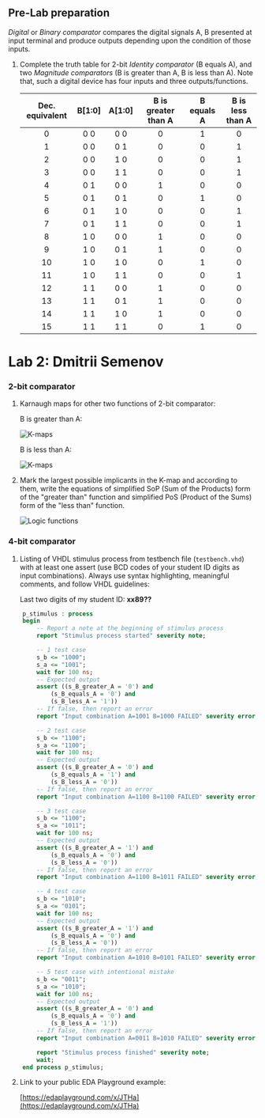 ## Pre-Lab preparation

*Digital* or *Binary comparator* compares the digital signals A, B presented at input terminal and produce outputs depending upon the condition of those inputs.

1. Complete the truth table for 2-bit *Identity comparator* (B equals A), and two *Magnitude comparators* (B is greater than A, B is less than A). Note that, such a digital device has four inputs and three outputs/functions.

   | **Dec. equivalent** | **B[1:0]** | **A[1:0]** | **B is greater than A** | **B equals A** | **B is less than A** |
   | :-: | :-: | :-: | :-: | :-: | :-: |
   |  0 | 0 0 | 0 0 | 0 | 1 | 0 |
   |  1 | 0 0 | 0 1 | 0 | 0 | 1 |
   |  2 | 0 0 | 1 0 | 0 | 0 | 1 |
   |  3 | 0 0 | 1 1 | 0 | 0 | 1 |
   |  4 | 0 1 | 0 0 | 1 | 0 | 0 |
   |  5 | 0 1 | 0 1 | 0 | 1 | 0 |
   |  6 | 0 1 | 1 0 | 0 | 0 | 1 |
   |  7 | 0 1 | 1 1 | 0 | 0 | 1 |
   |  8 | 1 0 | 0 0 | 1 | 0 | 0 |
   |  9 | 1 0 | 0 1 | 1 | 0 | 0 |
   | 10 | 1 0 | 1 0 | 0 | 1 | 0 |
   | 11 | 1 0 | 1 1 | 0 | 0 | 1 |
   | 12 | 1 1 | 0 0 | 1 | 0 | 0 |
   | 13 | 1 1 | 0 1 | 1 | 0 | 0 |
   | 14 | 1 1 | 1 0 | 1 | 0 | 0 |
   | 15 | 1 1 | 1 1 | 0 | 1 | 0 |

<a name="part1"></a>

# Lab 2: Dmitrii Semenov

### 2-bit comparator

1. Karnaugh maps for other two functions of 2-bit comparator:

   B is greater than A:

   ![K-maps](https://github.com/evvejiji/digital-electronics-1/blob/main/02-logic/bigger.png)

   B is less than A:

   ![K-maps](https://github.com/evvejiji/digital-electronics-1/blob/main/02-logic/less.png)

2. Mark the largest possible implicants in the K-map and according to them, write the equations of simplified SoP (Sum of the Products) form of the "greater than" function and simplified PoS (Product of the Sums) form of the "less than" function.

   ![Logic functions](images/comparator_min.png)

### 4-bit comparator

1. Listing of VHDL stimulus process from testbench file (`testbench.vhd`) with at least one assert (use BCD codes of your student ID digits as input combinations). Always use syntax highlighting, meaningful comments, and follow VHDL guidelines:

   Last two digits of my student ID: **xx89??**

```vhdl
    p_stimulus : process
	begin
		-- Report a note at the beginning of stimulus process
		report "Stimulus process started" severity note;

		-- 1 test case
        s_b <= "1000"; 
        s_a <= "1001"; 
        wait for 100 ns;
        -- Expected output
        assert ((s_B_greater_A = '0') and
        	(s_B_equals_A = '0') and
        	(s_B_less_A = '1'))
        -- If false, then report an error
        report "Input combination A=1001 B=1000 FAILED" severity error;

        -- 2 test case
        s_b <= "1100"; 
        s_a <= "1100"; 
        wait for 100 ns;
        -- Expected output
        assert ((s_B_greater_A = '0') and
            (s_B_equals_A = '1') and
            (s_B_less_A = '0'))
        -- If false, then report an error
        report "Input combination A=1100 B=1100 FAILED" severity error;

        -- 3 test case
        s_b <= "1100"; 
        s_a <= "1011"; 
        wait for 100 ns;
        -- Expected output
        assert ((s_B_greater_A = '1') and
            (s_B_equals_A = '0') and
            (s_B_less_A = '0'))
        -- If false, then report an error
        report "Input combination A=1100 B=1011 FAILED" severity error;

        -- 4 test case
        s_b <= "1010"; 
        s_a <= "0101"; 
        wait for 100 ns;
        -- Expected output
        assert ((s_B_greater_A = '1') and
            (s_B_equals_A = '0') and
            (s_B_less_A = '0'))
        -- If false, then report an error
        report "Input combination A=1010 B=0101 FAILED" severity error;

        -- 5 test case with intentional mistake
        s_b <= "0011"; 
        s_a <= "1010"; 
        wait for 100 ns;
        -- Expected output
        assert ((s_B_greater_A = '0') and
            (s_B_equals_A = '0') and
            (s_B_less_A = '1'))
        -- If false, then report an error
        report "Input combination A=0011 B=1010 FAILED" severity error;

        report "Stimulus process finished" severity note;
        wait;
    end process p_stimulus;
```

2. Link to your public EDA Playground example:

   [https://edaplayground.com/x/JTHa](https://edaplayground.com/x/JTHa)